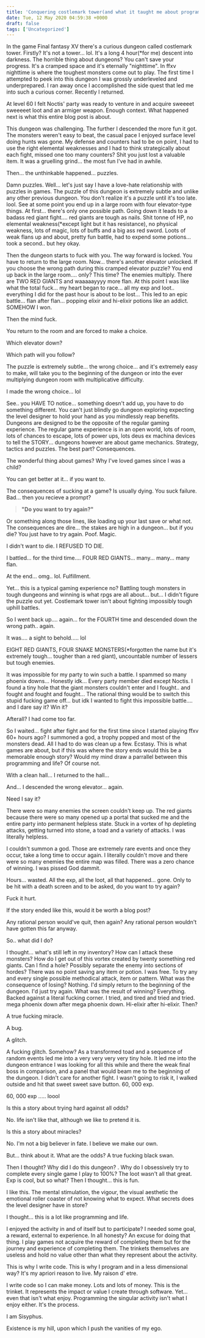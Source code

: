 ```yaml
---
title: 'Conquering costlemark tower(and what it taught me about programming and life)'
date: Tue, 12 May 2020 04:59:38 +0000
draft: false
tags: ['Uncategorized']
---
```


In the game Final fantasy XV there's a curious dungeon called costlemark tower. Firstly? It's not a tower... lol. It's a long 4 hour(\*for me) descent into darkness. The horrible thing about dungeons? You can't save your progress. It's a cramped space and it's eternally "nighttime". In ffxv nighttime is where the toughest monsters come out to play. The first time I attempted to peek into this dungeon I was grossly underleveled and underprepared. I ran away once I accomplished the side quest that led me into such a curious corner. Recently I returned.

At level 60 I felt Noctis' party was ready to venture in and acquire sweeeet sweeeeet loot and an armiger weapon. Enough context. What happened next is what this entire blog post is about.

This dungeon was challenging. The further I descended the more fun it got. The monsters weren't easy to beat, the casual pace I enjoyed surface level doing hunts was gone. My defense and counters had to be on point, I had to use the right elemental weaknesses and I had to think strategically about each fight, missed one too many counters? Shit you just lost a valuable item. It was a gruelling grind... the most fun I've had in awhile.

Then... the unthinkable happened... puzzles.

Damn puzzles. Well... let's just say I have a love-hate relationship with puzzles in games. The puzzle of this dungeon is extremely subtle and unlike any other previous dungeon. You don't realize it's a puzzle until it's too late. lool. See at some point you end up in a large room with four elevator-type things. At first... there's only one possible path. Going down it leads to a badass red giant fight.... red giants are tough as nails. Shit tonne of HP, no elemental weakness(\*except light but it has resistance), no physical weakness, lots of magic, lots of buffs and a big ass red sword. Loots of weak flans up and about, pretty fun battle, had to expend some potions... took a second.. but hey okay.

Then the dungeon starts to fuck with you. The way forward is locked. You have to return to the large room. Now... there's another elevator unlocked. If you choose the wrong path during this cramped elevator puzzle? You end up back in the large room.... only? This time? The enemies multiply. There are TWO RED GIANTS and waaaaayyyy more flan. At this point I was like what the total fuck... my heart began to race... all my exp and loot.. everything I did for the past hour is about to be lost... This led to an epic battle... flan after flan... popping elixir and hi-elixir potions like an addict. SOMEHOW I won.

Then the mind fuck.

You return to the room and are forced to make a choice.

Which elevator down?

Which path will you follow?

The puzzle is extremely subtle... the wrong choice... and it's extremely easy to make, will take you to the beginning of the dungeon or into the ever multiplying dungeon room with multiplicative difficulty.

I made the wrong choice... lol

See.. you HAVE TO notice... something doesn't add up, you have to do something different. You can't just blindly go dungeon exploring expecting the level designer to hold your hand as you mindlessly reap benefits. Dungeons are designed to be the opposite of the regular gaming experience. The regular game experience is in an open world, lots of room, lots of chances to escape, lots of power ups, lots deus ex machina devices to tell the STORY... dungeons however are about game mechanics. Strategy, tactics and puzzles. The best part? Consequences.

The wonderful thing about games? Why I've loved games since I was a child?

You can get better at it... if you want to.

The consequences of sucking at a game? Is usually dying. You suck failure. Bad... then you recieve a prompt?

> **"Do you want to try again?"**

Or something along those lines, like loading up your last save or what not. The consequences are dire... the stakes are high in a dungeon... but if you die? You just have to try again. Poof. Magic.

I didn't want to die. I REFUSED TO DIE.

I battled... for the third time.... FOUR RED GIANTS... many... many... many flan.

At the end... omg.. lol. Fulfillment.

Yet... this is a typical gaming experience no? Battling tough monsters in tough dungeons and winning is what rpgs are all about... but... I didn't figure the puzzle out yet. Costlemark tower isn't about fighting impossibly tough uphill battles.

So I went back up.... again... for the FOURTH time and descended down the wrong path.. again.

It was.... a sight to behold..... lol

EIGHT RED GIANTS, FOUR SNAKE MONSTERS(\*forgotten the name but it's extremely tough... tougher than a red giant), uncountable number of lessers but tough enemies.

It was impossible for my party to win such a battle. I spammed so many phoenix downs... Honestly idk... Every party member died except Noctis. I found a tiny hole that the giant monsters couldn't enter and I fought.. and fought and fought and fought... The rational thing would be to switch this stupid fucking game off... but idk I wanted to fight this impossible battle.... and I dare say it? Win it?

Afterall? I had come too far.

So I waited... fight after fight and for the first time since I started playing ffxv 60+ hours ago? I summoned a god, a trophy popped and most of the monsters dead. All I had to do was clean up a few. Ecstasy. This is what games are about, but if this was where the story ends would this be a memorable enough story? Would my mind draw a parrallel between this programming and life? Of course not.

With a clean hall... I returned to the hall...

And... I descended the wrong elevator... again.

Need I say it?

There were so many enemies the screen couldn't keep up. The red giants because there were so many opened up a portal that sucked me and the entire party into permanent helpless state. Stuck in a vortex of hp depleting attacks, getting turned into stone, a toad and a variety of attacks. I was literally helpless.

I couldn't summon a god. Those are extremely rare events and once they occur, take a long time to occur again. I literally couldn't move and there were so many enemies the entire map was filled. There was a zero chance of winning. I was pissed God dammit.

Hours... wasted. All the exp, all the loot, all that happened... gone. Only to be hit with a death screen and to be asked, do you want to try again?

Fuck it hurt.

If the story ended like this, would it be worth a blog post?

Any rational person would've quit, then again? Any rational person wouldn't have gotten this far anyway.

So.. what did I do?

I thought... what's still left in my inventory? How can I attack these monsters? How do I get out of this vortex created by twenty something red giants. Can I find a hole? Possibly separate the enemy into sections of hordes? There was no point saving any item or potion. I was free. To try any and every single possible methodical attack, item or pattern. What was the consequence of losing? Nothing. I'd simply return to the beginning of the dungeon. I'd just try again. What was the result of winning? Everything. Backed against a literal fucking corner. I tried, and tired and tried and tried. mega phoenix down after mega phoenix down. Hi-elixir after hi-elixir. Then?

A true fucking miracle.

A bug.

A glitch.

A fucking glitch. Somehow? As a transformed toad and a sequence of random events led me into a very very very very tiny hole. It led me into the dungeon entrance I was looking for all this while and there the weak final boss in comparison, and a panel that would beam me to the beginning of the dungeon. I didn't care for another fight. I wasn't going to risk it, I walked outside and hit that sweet sweet save button. 60, 000 exp.

60, 000 exp ..... loool

Is this a story about trying hard against all odds?

No. life isn't like that, although we like to pretend it is.

Is this a story about miracles?

No. I'm not a big believer in fate. I believe we make our own.

But... think about it. What are the odds? A true fucking black swan.

Then I thought? Why did I do this dungeon? . Why do I obsessively try to complete every single game I play to 100%? The loot wasn't all that great. Exp is cool, but so what? Then I thought... this is fun.

I like this. The mental stimulation, the vigour, the visual aesthetic the emotional roller coaster of not knowing what to expect. What secrets does the level designer have in store?

I thought... this is a lot like programming and life.

I enjoyed the activity in and of itself but to participate? I needed some goal, a reward, external to experience. In all honesty? An excuse for doing that thing. I play games not acquire the reward of completing them but for the journey and experience of completing them. The trinkets themselves are useless and hold no value other than what they represent about the activity.

This is why I write code. This is why I program and in a less dimensional way? It's my apriori reason to live. My raison d' etre.

I write code so I can make money. Lots and lots of money. This is the trinket. It represents the impact or value I create through software. Yet... even that isn't what enjoy. Programming the singular activity isn't what I enjoy either. It's the process.

I am Sisyphus.

Existence is my hill, upon which I push the vanities of my ego.